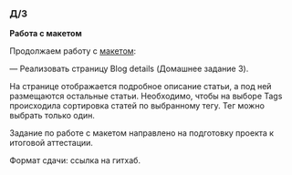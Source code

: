 ### Д/З

**Работа с макетом**

Продолжаем работу с [макетом](https://www.figma.com/file/okdYD45Tj2JpKsNASccUmf/Interior-Design-Webflow-Website-Template-(Community)-(Copy)-(Copy)?type=design&node-id=541-13&t=mhOD6yhLJuH2Biy0-0):

— Реализовать страницу Blog details (Домашнее задание 3).

На странице отображается подробное описание статьи, а под ней размещаются остальные статьи. Необходимо, чтобы на выборе Tags происходила сортировка статей по выбранному тегу. Тег можно выбрать только один.

Задание по работе с макетом направлено на подготовку проекта к итоговой аттестации.

Формат сдачи: ссылка на гитхаб.
